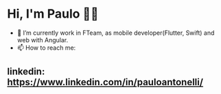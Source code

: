 # Hi, I'm Paulo 👋🤓
- 🔭 I’m currently work in FTeam, as mobile developer(Flutter, Swift) and web with Angular.
- 📫 How to reach me: 
## linkedin: https://www.linkedin.com/in/pauloantonelli/
